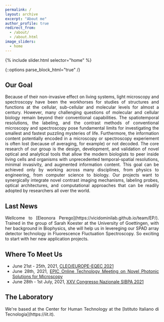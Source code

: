 ```yaml
---
permalink: /
layout: archive
excerpt: "About me"
author_profile: true
redirect_from:
  - /about/
  - /about.html
image_sliders:
  - home
---
```


{% include slider.html selector="home" %}

{::options parse_block_html="true" /}

<h2>Our Goal</h2>
<body align="justify">
Because of their non-invasive effect on living systems, light microscopy and spectroscopy have been the workhorses for studies of structures and functions at the cellular, sub-cellular and molecular levels for almost a century.
However, many challenging questions of molecular and cellular biology remain beyond their conventional capabilities. The spatiotemporal resolutions, the labeling, and the contrast methods of conventional microscopy and spectroscopy pose fundamental limits for investigating the smallest and fastest puzzling mysteries of life. Furthermore, the information content potentially encoded in a microscopy or spectroscopy experiement is often lost (because of averaging, for example) or not decoded.
The core research of our group is the design, development, and validation of novel optical and analytical tools that allow the modern biologists to peer inside living cells and organisms with unprecedented temporal-spatial resolutions, minimal invasivity, and augmented information content.
This goal can be achieved only by working across many disciplines, from physics to engineering, from computer science to biology. Our projects want to synergically integrate novel contrast imaging mechanisms, labeling probes, optical architectures, and computational approaches that can be readily adopted by researchers all over the world.

<h2>Last News</h2>
<body align="justify">
Wellcome to [Eleonora Perego](https://vicidominilab.github.io/team/EP/). Trained in the group of Sarah Koester at the University of Goettingen, with her background in Biophysics, she will help us in levereging our SPAD array detector technology in Fluorescence Fluctuation Spectroscopy. So exciting to start with her new application projects.
<h2>Where To Meet Us</h2>
<body align="justify">


<!--- * February 22nd - 26th, 2021, (On Demand, March 5th - April 23th, 2021) [65th Biophysical Society Meetting](https://www.biophysics.org/2021meeting#/)-->
<!---* March 28th - 31st, 2021, [Focus on Microscopy 2021](http://www.focusonmicroscopy.org)-->
<!---* April 12nd - 16th, 2021, [OSA: Biophotonics Congress: Optics in the Life Sciences](https://www.osa.org/en-us/meetings/osa_meetings/osa_biophotonics_congress/)-->
<!---* May 20th - 21st, 2021, [EMBL in Italy 2021: A Brave New World of RNA](https://www.embl.de/aboutus/alumni/events-networks/local-chapters/italy/48_genoa_2021/)--> 
* June 21st - 25th, 2021, [CLEO/EUROPE-EQEC 2021](https://www.cleoeurope.org)
* June 28th, 2021, [EPIC Online Technology Meeting on Novel Photonic Solutions for Microscopy](https://www.epic-assoc.com/epic-online-technology-meeting-on-novel-photonic-solutions-for-microscopy/)
* June 28th - 1st July, 2021, [XXV Congresso Nazionale SIBPA 2021](https://www.sibpa.it/CongressoNazionaleSIBPAParma/)

<h2>The Laboratory</h2>
<body align="justify">
We're based at the Center for Human Technology at the [Istituto Italiano di Tecnologia](https://iit.it).
  

  

  


